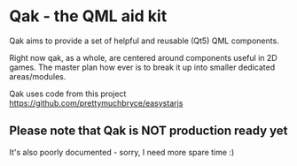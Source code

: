 # Qak - the QML aid kit
Qak aims to provide a set of helpful and reusable (Qt5) QML components.

Right now qak, as a whole, are centered around components useful in 2D games.
The master plan how ever is to break it up into smaller dedicated areas/modules.

Qak uses code from this project
https://github.com/prettymuchbryce/easystarjs

## Please note that Qak is NOT production ready yet
It's also poorly documented - sorry, I need more spare time :)
